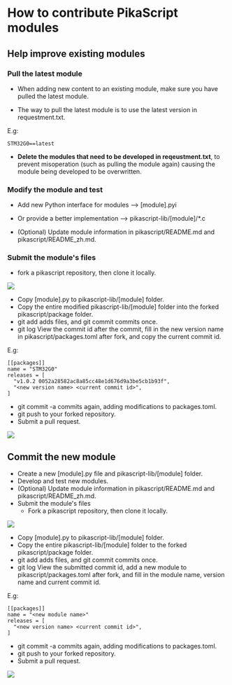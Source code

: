 # How to contribute PikaScript modules
## Help improve existing modules


### Pull the latest module

- When adding new content to an existing module, make sure you have pulled the latest module.

- The way to pull the latest module is to use the latest version in requestment.txt.

E.g:
````
STM32G0==latest
````

- **Delete the modules that need to be developed in reqeustment.txt**, to prevent misoperation (such as pulling the module again) causing the module being developed to be overwritten.
### Modify the module and test

- Add new Python interface for modules --> [module].pyi
- Or provide a better implementation --> pikascript-lib/[module]/*.c

- (Optional) Update module information in pikascript/README.md and pikascript/README_zh.md.

### Submit the module's files
   - fork a pikascript repository, then clone it locally.

![](assets/1638664526181-09b00c29-fc72-429a-bb99-3f009eae141e.png)

   - Copy [module].py to pikascript-lib/[module] folder.
   - Copy the entire modified pikascript-lib/[module] folder into the forked pikascript/package folder.
   - git add adds files, and git commit commits once.
   - git log View the commit id after the commit, fill in the new version name in pikascript/packages.toml after fork, and copy the current commit id.

E.g:

````
[[packages]]
name = "STM32G0"
releases = [
  "v1.0.2 0052a28582ac8a85cc48e1d676d9a3be5cb1b93f",
  "<new version name> <current commit id>",
]
````

   - git commit -a commits again, adding modifications to packages.toml.
   - git push to your forked repository.
   - Submit a pull request.

![](assets/1638664500423-e4ad59fa-e476-48f0-b7ec-89f98eb70e6c.png)
## Commit the new module

- Create a new [module].py file and pikascript-lib/[module] folder.
- Develop and test new modules.
- (Optional) Update module information in pikascript/README.md and pikascript/README_zh.md.
- Submit the module's files
   - Fork a pikascript repository, then clone it locally.

![](assets/1638664526181-09b00c29-fc72-429a-bb99-3f009eae141e.png)

   - Copy [module].py to pikascript-lib/[module] folder.
   - Copy the entire pikascript-lib/[module] folder to the forked pikascript/package folder.
   - git add adds files, and git commit commits once.
   - git log View the submitted commit id, add a new module to pikascript/packages.toml after fork, and fill in the module name, version name and current commit id.

E.g:

````
[[packages]]
name = "<new module name>"
releases = [
  "<new version name> <current commit id>",
]
````

   - git commit -a commits again, adding modifications to packages.toml.
   - git push to your forked repository.
   - Submit a pull request.

![](assets/1638664500423-e4ad59fa-e476-48f0-b7ec-89f98eb70e6c.png)

